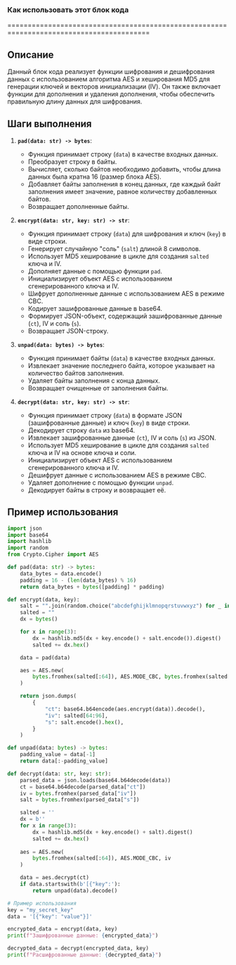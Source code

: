 ### **Как использовать этот блок кода**
=========================================================================================

Описание
-------------------------
Данный блок кода реализует функции шифрования и дешифрования данных с использованием алгоритма AES и хеширования MD5 для генерации ключей и векторов инициализации (IV). Он также включает функции для дополнения и удаления дополнения, чтобы обеспечить правильную длину данных для шифрования.

Шаги выполнения
-------------------------
1. **`pad(data: str) -> bytes`**:
   - Функция принимает строку (`data`) в качестве входных данных.
   - Преобразует строку в байты.
   - Вычисляет, сколько байтов необходимо добавить, чтобы длина данных была кратна 16 (размер блока AES).
   - Добавляет байты заполнения в конец данных, где каждый байт заполнения имеет значение, равное количеству добавленных байтов.
   - Возвращает дополненные байты.

2. **`encrypt(data: str, key: str) -> str`**:
   - Функция принимает строку (`data`) для шифрования и ключ (`key`) в виде строки.
   - Генерирует случайную "соль" (`salt`) длиной 8 символов.
   - Использует MD5 хеширование в цикле для создания `salted` ключа и IV.
   - Дополняет данные с помощью функции `pad`.
   - Инициализирует объект AES с использованием сгенерированного ключа и IV.
   - Шифрует дополненные данные с использованием AES в режиме CBC.
   - Кодирует зашифрованные данные в base64.
   - Формирует JSON-объект, содержащий зашифрованные данные (`ct`), IV и соль (`s`).
   - Возвращает JSON-строку.

3. **`unpad(data: bytes) -> bytes`**:
   - Функция принимает байты (`data`) в качестве входных данных.
   - Извлекает значение последнего байта, которое указывает на количество байтов заполнения.
   - Удаляет байты заполнения с конца данных.
   - Возвращает очищенные от заполнения байты.

4. **`decrypt(data: str, key: str) -> str`**:
   - Функция принимает строку (`data`) в формате JSON (зашифрованные данные) и ключ (`key`) в виде строки.
   - Декодирует строку `data` из base64.
   - Извлекает зашифрованные данные (`ct`), IV и соль (`s`) из JSON.
   - Использует MD5 хеширование в цикле для создания `salted` ключа и IV на основе ключа и соли.
   - Инициализирует объект AES с использованием сгенерированного ключа и IV.
   - Дешифрует данные с использованием AES в режиме CBC.
   - Удаляет дополнение с помощью функции `unpad`.
   - Декодирует байты в строку и возвращает её.

Пример использования
-------------------------

```python
import json
import base64
import hashlib
import random
from Crypto.Cipher import AES

def pad(data: str) -> bytes:
    data_bytes = data.encode()
    padding = 16 - (len(data_bytes) % 16)
    return data_bytes + bytes([padding] * padding)

def encrypt(data, key):
    salt = "".join(random.choice("abcdefghijklmnopqrstuvwxyz") for _ in range(8))
    salted = ""
    dx = bytes()

    for x in range(3):
        dx = hashlib.md5(dx + key.encode() + salt.encode()).digest()
        salted += dx.hex()

    data = pad(data)

    aes = AES.new(
        bytes.fromhex(salted[:64]), AES.MODE_CBC, bytes.fromhex(salted[64:96])
    )

    return json.dumps(
        {
            "ct": base64.b64encode(aes.encrypt(data)).decode(),
            "iv": salted[64:96],
            "s": salt.encode().hex(),
        }
    )

def unpad(data: bytes) -> bytes:
    padding_value = data[-1]
    return data[:-padding_value]

def decrypt(data: str, key: str):
    parsed_data = json.loads(base64.b64decode(data))
    ct = base64.b64decode(parsed_data["ct"])
    iv = bytes.fromhex(parsed_data["iv"])
    salt = bytes.fromhex(parsed_data["s"])

    salted = ''
    dx = b''
    for x in range(3):
        dx = hashlib.md5(dx + key.encode() + salt).digest()
        salted += dx.hex()
        
    aes = AES.new(
        bytes.fromhex(salted[:64]), AES.MODE_CBC, iv
    )

    data = aes.decrypt(ct)
    if data.startswith(b'[{"key":'):
        return unpad(data).decode()

# Пример использования
key = "my_secret_key"
data = '[{"key": "value"}]'

encrypted_data = encrypt(data, key)
print(f"Зашифрованные данные: {encrypted_data}")

decrypted_data = decrypt(encrypted_data, key)
print(f"Расшифрованные данные: {decrypted_data}")